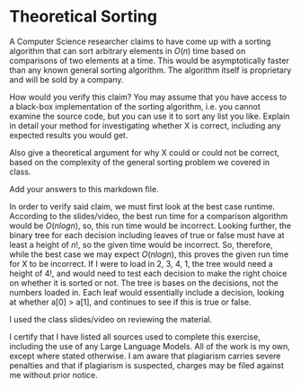 # Theoretical Sorting

A Computer Science researcher claims to have come up with a sorting algorithm
that can sort arbitrary elements in $O(n)$ time based on comparisons of two
elements at a time. This would be asymptotically faster than any known general
sorting algorithm. The algorithm itself is proprietary and will be sold by a
company.

How would you verify this claim? You may assume that you have access to a
black-box implementation of the sorting algorithm, i.e. you cannot examine the
source code, but you can use it to sort any list you like. Explain in detail
your method for investigating whether X is correct, including any expected
results you would get.

Also give a theoretical argument for why X could or could not be correct, based
on the complexity of the general sorting problem we covered in class.

Add your answers to this markdown file.

In order to verify said claim, we must first look at the best case runtime. According to the slides/video, the best run time
for a comparison algorithm would be $O(nlogn)$, so, this run time would be incorrect. Looking further,
the binary tree for each decision including leaves of true or false must have at least a height of $n!$, so the given time 
would be incorrect. So, therefore, while the best case we may expect $O(nlogn)$, this proves the given run time
for X to be incorrect. If I were to load in 2, 3, 4, 1, the tree would need a height of 4!, and would need to test each decision
to make the right choice on whether it is sorted or not. The tree is bases on the decisions, not the numbers loaded in. Each leaf
would essentially include a decision, looking at whether a[0] > a[1], and continues to see if this is true or false. 

I used the class slides/video on reviewing the material.

I certify that I have listed all sources used to complete this exercise, including the use of any Large Language Models. All of the work is my own, except where stated otherwise. I am aware that plagiarism carries severe penalties and that if plagiarism is suspected, charges may be filed against me without prior notice.
